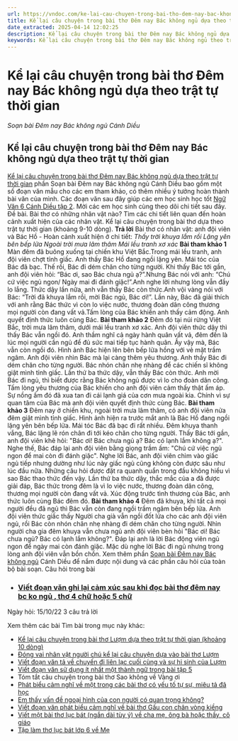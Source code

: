 ```yaml
---
url: https://vndoc.com/ke-lai-cau-chuyen-trong-bai-tho-dem-nay-bac-khong-ngu-dua-theo-trat-tu-thoi-gian-252331
title: Kể lại câu chuyện trong bài thơ Đêm nay Bác không ngủ dựa theo trật tự thời gian - Soạn bài Đêm nay Bác không ngủ Cánh Diều - VnDoc.com
date_extracted: 2025-04-14 12:02:25
description: Kể lại câu chuyện trong bài thơ Đêm nay Bác không ngủ dựa theo trật tự thời gian (khoảng 9 - 10) dòng sách Ngữ Văn lớp 6 Cánh Diều tập 2. Mời các bạn học sinh cùng theo dõi.
keywords: Kể lại câu chuyện trong bài thơ Đêm nay Bác không ngủ theo trật tự thời gian,Soạn bài Đêm nay Bác không ngủ,Soạn bài Đêm nay Bác không ngủ Cánh Diều,soạn văn Đêm nay Bác không ngủ,soạn văn 6 Đêm nay Bác không ngủ,soạn bài Đêm nay Bác không ngủ lớp 6,Đêm nay Bác không ngủ lớp 6,ngữ văn 6 Đêm nay Bác không ngủ
---
```


# Kể lại câu chuyện trong bài thơ Đêm nay Bác không ngủ dựa theo trật tự thời gian
 _Soạn bài Đêm nay Bác không ngủ Cánh Diều_
## Kể lại câu chuyện trong bài thơ Đêm nay Bác không ngủ dựa theo trật tự thời gian
[Kể lại câu chuyện trong bài thơ Đêm nay Bác không ngủ dựa theo trật tự thời gian](<https://vndoc.com/ke-lai-cau-chuyen-trong-bai-tho-dem-nay-bac-khong-ngu-dua-theo-trat-tu-thoi-gian-252331>) phần Soạn bài Đêm nay Bác không ngủ Cánh Diều bao gồm một số đoạn văn mẫu cho các em tham khảo, có thêm nhiều ý tưởng hoàn thành bài văn của mình. Các đoạn văn sau đây giúp các em học sinh học tốt [Ngữ Văn 6 Cánh Diều tập 2](<https://vndoc.com/ngu-van-6-sach-canh-dieu>). Mời các em học sinh cùng theo dõi chi tiết sau đây.
Đề bài. Bài thơ có những nhân vật nào? Tìm các chi tiết liên quan đến hoàn cảnh xuất hiện của các nhân vật. Kể lại câu chuyện trong bài thơ dựa theo trật tự thời gian \(khoảng 9-10 dòng\).
**Trả lời**
Bài thơ có nhân vật: anh đội viên và Bác Hồ
\- Hoàn cảnh xuất hiện ở chi tiết:
_Thấy trời khuya lắm rồi_
 _Lặng yên bên bếp lửa_
 _Ngoài trời mưa lâm thâm_
 _Mái lều tranh xơ xác_
**Bài tham khảo 1**
Màn đêm đã buông xuống tại chiến khu Việt Bắc.Trong mái lều tranh, anh đội viên chợt tỉnh giấc. Anh thấy Bác Hồ đang ngồi lặng yên. Mái tóc của Bác đã bạc. Thế rồi, Bác đi dém chăn cho từng người. Khi thấy Bác tới gần, anh đội viên hỏi: “Bác ơi, sao Bác chưa ngủ ạ?”.Nhưng Bác nói với anh: “Chú cứ việc ngủ ngon/ Ngày mai đi đánh giặc\!”.Anh nghe lời nhưng lòng vẫn đầy lo lắng. Thức dậy lần nữa, anh vẫn thấy Bác còn thức.Anh vội vàng nói với Bác: “Trời đã khuya lắm rồi, mời Bác ngủ, Bác ơi\!”. Lần này, Bác đã giải thích với anh rằng Bác thức vì còn lo việc nước, thương đoàn dân công thương mọi người còn đang vất vả.Tấm lòng của Bác khiến anh thấy cảm động. Anh quyết định thức luôn cùng Bác.
**Bài tham khảo 2**
Đêm đó tại núi rừng Việt Bắc, trời mưa lâm thâm, dưới mái lều tranh xơ xác. Anh đội viên thức dậy thì thấy Bác vẫn ngồi đó. Anh thầm nghĩ cả ngày hành quân vất vả, đêm đến là lúc mọi người cần ngủ để đủ sức mai tiếp tục hành quân. Ấy vậy mà, Bác vẫn còn ngồi đó. Hình ảnh Bác hiện lên bên bếp lửa hồng với vẻ mặt trầm ngâm. Anh đội viên nhìn Bác mà lại càng thêm yêu thương. Anh thấy Bác đi dém chăn cho từng người. Bác nhón chân nhẹ nhàng để các chiến sĩ không giật mình tỉnh giấc. Lần thứ ba thức dậy, vẫn thấy Bác còn thức. Anh mời Bác đi ngủ, thì biết được rằng Bác không ngủ được vì lo cho đoàn dân công. Tấm lòng yêu thương của Bác khiến cho anh đội viên cảm thấy thật ấm áp. Sự nồng ấm đó đã xua tan đi cái lạnh giá của cơn mưa ngoài kia. Chính vì sự quan tâm của Bác mà anh đội viên quyết định thức cùng Bác.
**Bài tham khảo 3**
Đêm nay ở chiến khu, ngoài trời mưa lâm thâm, có anh đội viên nửa đêm giật mình tỉnh giấc. Hình ảnh hiện ra trước mắt anh là Bác Hồ đang ngồi lặng yên bên bếp lửa. Mái tóc Bác đã bạc đi rất nhiều. Đêm khuya thanh vắng, Bác lặng lẽ rón chân đi tới kéo chăn cho từng người. Thấy Bác tới gần, anh đội viên khẽ hỏi: "Bác ơi\! Bác chưa ngủ ạ? Bác có lạnh lắm không ạ?". Nghe thế, Bác đáp lại anh đội viên bằng giọng trầm ấm: "Chú cứ việc ngủ ngon để mai còn đi đánh giặc". Nghe lời Bác, anh đội viên chìm vào giấc ngủ tiếp nhưng dường như lúc này giấc ngủ cũng không còn được sâu như lúc đầu nữa. Những câu hỏi được đặt ra quanh quẩn trong đầu không hiểu vì sao Bác thao thức đến vậy. Lần thứ ba thức dậy, thắc mắc của a đã được giải đáp, Bác thức trong đêm là vì lo việc nước, thương đoàn dân công, thương mọi người còn đang vất vả. Xúc động trước tình thương của Bác, anh thức luôn cùng Bác đêm đó.
**Bài tham khảo 4**
Đêm đã khuya, khi tất cả mọi người đều đã ngủ thì Bác vẫn còn đang ngồi trầm ngâm bên bếp lửa. Anh đội viên thức giấc thấy Người cha già vẫn ngồi đốt lửa cho các anh đội viên ngủ, rồi Bác còn nhón chân nhẹ nhàng đi dém chăn cho từng người. Nhìn người cha gia đêm khuya vẫn chưa ngủ anh đội viên bèn hỏi "Bác ơi\! Bác chưa ngủ? Bác có lạnh lắm không?". Đáp lại anh là lời Bác động viên ngủ ngon để ngày mai còn đánh giặc. Mặc dù nghe lời Bác đi ngủ nhưng trong lòng anh đội viên vẫn bồn chồn.
Xem thêm phần [Soạn bài Đêm nay Bác không ngủ](<https://vndoc.com/soan-bai-lop-6-dem-nay-bac-khong-ngu-104141>) Cánh Diều để nắm được nội dung và các phần câu hỏi của toàn bộ bài soạn.
Câu hỏi trong bài
  * ### [ Viết đoạn văn ghi lại cảm xúc sau khi đọc bài thơ đêm nay bc ko ngủ , thơ 4 chữ hoặc 5 chữ ](</viet-doan-van-ghi-lai-cam-xuc-sau-khi-doc-bai-tho-dem-nay-bc-ko-ngu-278341> "Viết đoạn văn ghi lại cảm xúc sau khi đọc bài thơ đêm nay Bác không ngủ ,")
Ngày hỏi: 15/10/22  3 câu trả lời 

Xem thêm các bài Tìm bài trong mục này khác:
  * [Kể lại câu chuyện trong bài thơ Lượm dựa theo trật tự thời gian \(khoảng 10 dòng\)](</ke-lai-cau-chuyen-trong-bai-tho-luom-dua-theo-trat-tu-thoi-gian-252329>)
  * [Đóng vai nhân vật người chú kể lại câu chuyện dựa vào bài thơ Lượm](</dong-vai-nhan-vat-nguoi-chu-ke-lai-cau-chuyen-dua-vao-bai-tho-luom-169006>)
  * [Viết đoạn văn tả về chuyến đi liên lạc cuối cùng và sự hi sinh của Lượm](</viet-doan-van-ta-ve-chuyen-di-lien-lac-cuoi-cung-va-su-hi-sinh-cua-luom-164702>)
  * [Viết đoạn văn sử dụng ít nhất một thành ngữ trong bài tập 5](</viet-mot-doan-van-trong-do-su-dung-it-nhat-mot-thanh-ngu-trong-bai-tap-5-251668>)
  * Tóm tắt câu chuyện trong bài thơ Sao không về Vàng ơi
  * [Phát biểu cảm nghĩ về một trong các bài thơ có yếu tố tự sự, miêu tả đã học](</viet-doan-van-phat-bieu-cam-nghi-ve-mot-trong-cac-bai-tho-co-yeu-to-tu-su-mieu-ta-251672>)
  * [Em thấy vấn đề ngoại hình của con người có quan trọng không?](</sau-khi-doc-bai-tho-gau-con-chan-vong-kieng-em-thay-van-de-ngoai-hinh-cua-con-nguoi-co-quan-trong-khong-251749>)
  * [Viết đoạn văn phát biểu cảm nghĩ về bài thơ Gấu con chân vòng kiềng](</viet-doan-van-phat-bieu-cam-nghi-ve-bai-tho-gau-con-chan-vong-kieng-289625>)
  * [Viết một bài thơ lục bát \(ngắn dài tùy ý\) về cha mẹ, ông bà hoặc thầy, cô giáo](</viet-mot-bai-tho-luc-bat-ve-cha-me-ong-ba-hoac-thay-co-giao-244083>)
  * [Tập làm thơ lục bát lớp 6 về Mẹ](</tap-lam-tho-luc-bat-lop-6-ve-me-337276>)

